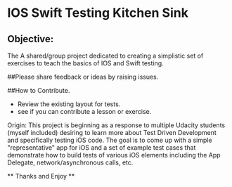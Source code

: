 # IOS Swift Testing Kitchen Sink
## Objective: 
The A shared/group project dedicated to creating a simplistic set of exercises to teach the basics of IOS and Swift testing.

##Please share feedback or ideas by raising issues.  

##How to Contribute. 
- Review the existing layout for tests. 
- see if you can contribute a lesson or exercise.  



Origin: 
This project is beginning as a response to multiple Udacity students (myself included) desiring to learn more about Test Driven Development and specifically testing iOS code. The goal is to come up with a simple "representative" app for iOS and a set of example test cases that demonstrate how to build tests of various iOS elements including the App Delegate, network/asynchronous calls, etc.

** Thanks and Enjoy ** 
